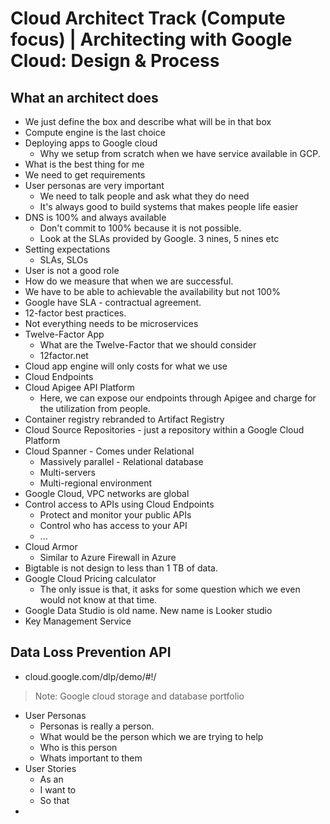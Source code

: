 # Cloud Architect Track (Compute focus) | Architecting with Google Cloud: Design & Process

## What an architect does

- We just define the box and describe what will be in that box
- Compute engine is the last choice
- Deploying apps to Google cloud
  - Why we setup from scratch when we have service available in GCP.
- What is the best thing for me
- We need to get requirements
- User personas are very important
  - We need to talk people and ask what they do need
  - It's always good to build systems that makes people life easier
- DNS is 100% and always available
  - Don't commit to 100% because it is not possible.
  - Look at the SLAs provided by Google. 3 nines, 5 nines etc
- Setting expectations
  - SLAs, SLOs
- User is not a good role
- How do we measure that when we are successful.
- We have to be able to achievable the availability but not 100%
- Google have SLA - contractual agreement.
- 12-factor best practices.
- Not everything needs to be microservices
- Twelve-Factor App
  - What are the Twelve-Factor that we should consider
  - 12factor.net
- Cloud app engine will only costs for what we use
- Cloud Endpoints
- Cloud Apigee API Platform
  - Here, we can expose our endpoints through Apigee and charge for the utilization from people.
- Container registry rebranded to Artifact Registry
- Cloud Source Repositories - just a repository within a Google Cloud Platform
- Cloud Spanner - Comes under Relational
  - Massively parallel - Relational database
  - Multi-servers
  - Multi-regional environment
- Google Cloud, VPC networks are global
- Control access to APIs using Cloud Endpoints
  - Protect and monitor your public APIs
  - Control who has access to your API
  - ...
- Cloud Armor
  - Similar to Azure Firewall in Azure
- Bigtable is not design to less than 1 TB of data.
- Google Cloud Pricing calculator
  - The only issue is that, it asks for some question which we even would not know at that time.
- Google Data Studio is old name. New name is Looker studio
- Key Management Service

## Data Loss Prevention API

- cloud.google.com/dlp/demo/#!/

>Note: Google cloud storage and database portfolio

- User Personas
  - Personas is really a person.
  - What would be the person which we are trying to help
  - Who is this person
  - Whats important to them
- User Stories
  - As an
  - I want to
  - So that
- 